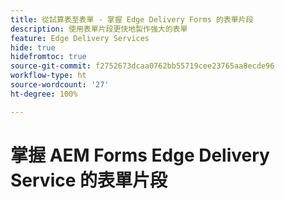 ```yaml
---
title: 從試算表至表單 - 掌握 Edge Delivery Forms 的表單片段
description: 使用表單片段更快地製作強大的表單
feature: Edge Delivery Services
hide: true
hidefromtoc: true
source-git-commit: f2752673dcaa0762bb55719cee23765aa8ecde96
workflow-type: ht
source-wordcount: '27'
ht-degree: 100%

---
```



# 掌握 AEM Forms Edge Delivery Service 的表單片段
